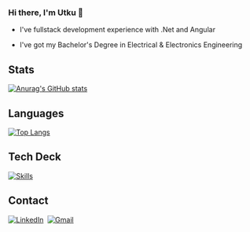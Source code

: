 ### Hi there, I'm Utku 👋

- I've fullstack development experience with .Net and Angular
<!-- - 🌱 Currently learning frontend developing with React -->
- I've got my Bachelor's Degree in Electrical & Electronics Engineering
<!-- - My free time activities: Playing instruments 🎸🎹🥁, watching sports 🏎️🎾🏀, playing video games 🎮 and coding 💻 -->

## Stats
[![Anurag's GitHub stats](https://github-readme-stats.vercel.app/api?username=Utkuulas&count_private=true&show_icons=true&theme=merko)](https://github.com/anuraghazra/github-readme-stats)

## Languages
[![Top Langs](https://github-readme-stats.vercel.app/api/top-langs/?username=Utkuulas&layout=compact&theme=merko)](https://github.com/anuraghazra/github-readme-stats)

## Tech Deck
[![Skills](https://skillicons.dev/icons?i=cs,dotnet,java,spring,cpp,kotlin,ts,angular,html,css,bootstrap,git,postgres,docker,azure)](https://skillicons.dev)


## Contact
[![LinkedIn](https://skillicons.dev/icons?i=linkedin)](https://www.linkedin.com/in/utkuulasaltin/)&nbsp;
[![Gmail](https://skillicons.dev/icons?i=gmail)](mailto:utkuulasaltin@gmail.com)





<!--
**Utkuulas/Utkuulas** is a ✨ _special_ ✨ repository because its `README.md` (this file) appears on your GitHub profile.

Here are some ideas to get you started:

- 🔭 I’m currently working on ...
- 🌱 I’m currently learning ...
- 👯 I’m looking to collaborate on ...
- 🤔 I’m looking for help with ...
- 💬 Ask me about ...
- 📫 How to reach me: ...
- 😄 Pronouns: ...
- ⚡ Fun fact: ...

GitHub Stats Themes: dark, radical, merko, gruvbox, tokyonight, onedark, cobalt, synthwave, highcontrast, dracula
-->
